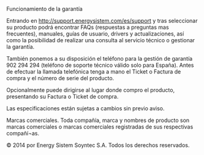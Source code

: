 Funcionamiento de la garantía

Entrando en http://support.energysistem.com/es/support y tras seleccionar su producto podrá encontrar FAQs (respuestas a preguntas mas frecuentes), manuales, guías de usuario, drivers y actualizaciones, así como la posibilidad de realizar una consulta al servicio técnico o gestionar la garantía. 

También ponemos a su disposición el teléfono para la gestión de garantía 902 294 294 (teléfono de soporte técnico válido solo para España). Antes de efectuar la llamada telefónica tenga a mano el Ticket o Factura de compra y el número de serie del producto.

Opcionalmente puede dirigirse al lugar donde compro el producto, presentando su Factura o Ticket de compra.


Las especificaciones están sujetas a cambios sin previo aviso.

Marcas comerciales. Toda compañía, marca y nombres de producto son marcas comerciales o marcas comerciales registradas de sus respectivas compañí¬as.

© 2014 por Energy Sistem Soyntec S.A. Todos los derechos reservados.
